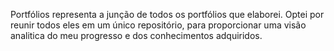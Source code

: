 Portfólios representa a junção de todos os portfólios que elaborei. Optei por reunir todos eles em um único repositório, para proporcionar uma visão analitica do meu progresso e dos conhecimentos adquiridos.

